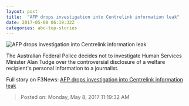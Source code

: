 ```yaml
---
layout: post
title:  "AFP drops investigation into Centrelink information leak"
date: 2017-05-08 06:19:32Z
categories: abc-top-stories
---
```


![AFP drops investigation into Centrelink information leak](http://www.abc.net.au/news/image/6579672-1x1-700x700.jpg)

The Australian Federal Police decides not to investigate Human Services Minister Alan Tudge over the controversial disclosure of a welfare recipient's personal information to a journalist.


Full story on F3News: [AFP drops investigation into Centrelink information leak](http://www.f3nws.com/n/sQqMPJ)

> Posted on: Monday, May 8, 2017 11:19:32 AM
